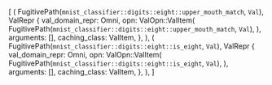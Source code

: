 [
    (
        FugitivePath(`mnist_classifier::digits::eight::upper_mouth_match`, `Val`),
        ValRepr {
            val_domain_repr: Omni,
            opn: ValOpn::ValItem(
                FugitivePath(`mnist_classifier::digits::eight::upper_mouth_match`, `Val`),
            ),
            arguments: [],
            caching_class: ValItem,
        },
    ),
    (
        FugitivePath(`mnist_classifier::digits::eight::is_eight`, `Val`),
        ValRepr {
            val_domain_repr: Omni,
            opn: ValOpn::ValItem(
                FugitivePath(`mnist_classifier::digits::eight::is_eight`, `Val`),
            ),
            arguments: [],
            caching_class: ValItem,
        },
    ),
]